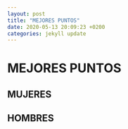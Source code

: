 ```yaml
---
layout: post
title: "MEJORES PUNTOS"
date: 2020-05-13 20:09:23 +0200
categories: jekyll update
---
```


# MEJORES PUNTOS

## MUJERES

## HOMBRES
